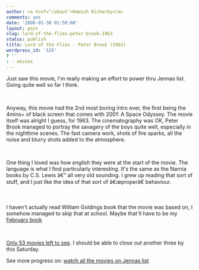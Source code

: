 ```yaml
---
author: <a href="/about">Hamish Rickerby</a>
comments: yes
date: '2006-01-30 01:50:00'
layout: post
slug: lord-of-the-flies-peter-brook-1963
status: publish
title: Lord of the Flies - Peter Brook (1963)
wordpress_id: '125'
? ''
: - movies
---
```


<div>
<div>

Just saw this movie, I'm really making an effort to power thru Jennas list.  Going quite well so far I think.

 

Anyway, this movie had the 2nd most boring intro ever, the first being the 4mins+ of black screen that comes with 2001: A Space Odyssey.  The movie itself was alright I guess, for 1963.  The cinematography was OK, Peter Brook managed to portray the savagery of the boys quite well, especially in the nighttime scenes.  The fast camera work, shots of fire sparks, all the noise and blurry shots added to the atmosphere.

 

One thing I loved was how <em>english</em> they were at the start of the movie.  The language is what I find particularly interesting.  It's the same as the Narnia books by C.S. Lewis â€“ all very old sounding.  I grew up reading that sort of stuff, and I just like the idea of that sort of â€œproperâ€ behaviour.

 

I haven't actually read William Goldings book that the movie was based on, I somehow managed to skip that at school.  Maybe that'll have to be my <a href="http://www.43things.com/things/view/5415">February book</a>

 

<a href="http://rickerbh.tadalist.com/lists/public/186249">Only 53 movies left to see</a>.  I should be able to close out another three by this Saturday.

</div>
<div>See more progress on: <a href="http://www.43things.com/people/progress/rickerbh?on=1867393">watch all the movies on Jennas list</a></div>
</div>